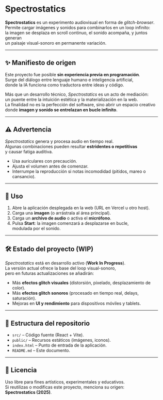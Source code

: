 # Spectrostatics

**Spectrostatics** es un experimento audiovisual en forma de *glitch-browser*.  
Permite cargar imágenes y sonidos para combinarlos en un loop infinito:  
la imagen se desplaza en scroll continuo, el sonido acompaña, y juntos generan  
un paisaje visual-sonoro en permanente variación.

---

## ✨ Manifiesto de origen

Este proyecto fue posible **sin experiencia previa en programación**.  
Surge del diálogo entre lenguaje humano e inteligencia artificial,  
donde la IA funciona como traductora entre ideas y código.  

Más que un desarrollo técnico, *Spectrostatics* es un acto de mediación:  
un puente entre la intuición estética y la materialización en la web.  
La finalidad no es la perfección del software, sino abrir un espacio creativo  
donde **imagen y sonido se entrelazan en bucle infinito**.

---

## ⚠️ Advertencia

*Spectrostatics* genera y procesa audio en tiempo real.  
Algunas combinaciones pueden resultar **estridentes o repetitivas**  
y causar fatiga auditiva.  

- Usa auriculares con precaución.  
- Ajusta el volumen antes de comenzar.  
- Interrumpe la reproducción si notas incomodidad (pitidos, mareo o cansancio).

---

## 🚀 Uso

1. Abre la aplicación desplegada en la web (URL en Vercel u otro host).  
2. Carga una **imagen** (o arrástrala al área principal).  
3. Carga un **archivo de audio** o activa el **micrófono**.  
4. Pulsa **Start**: la imagen comenzará a desplazarse en bucle,  
   modulada por el sonido.

---

## 🛠️ Estado del proyecto (WIP)

*Spectrostatics* está en desarrollo activo (**Work In Progress**).  
La versión actual ofrece la base del loop visual-sonoro,  
pero en futuras actualizaciones se añadirán:  

- Más **efectos glitch visuales** (distorsión, pixelado, desplazamiento de color).  
- Más **efectos glitch sonoros** (procesado en tiempo real, delays, saturación).  
- Mejoras en **UI y rendimiento** para dispositivos móviles y tablets.  

---

## 📂 Estructura del repositorio

- `src/` – Código fuente (React + Vite).  
- `public/` – Recursos estáticos (imágenes, iconos).  
- `index.html` – Punto de entrada de la aplicación.  
- `README.md` – Este documento.

---

## 📜 Licencia

Uso libre para fines artísticos, experimentales y educativos.  
Si reutilizas o modificas este proyecto, menciona su origen:  
**Spectrostatics (2025)**.

